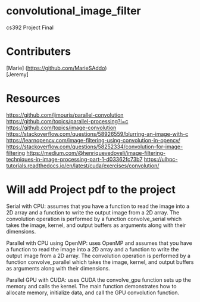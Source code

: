# convolutional_image_filter
cs392 Project Final

# Contributers
[Marie] (https://github.com/MarieSAddo)\
[Jeremy] 


# Resources
https://github.com/jimouris/parallel-convolution
https://github.com/topics/parallel-processing?l=c
https://github.com/topics/image-convolution
https://stackoverflow.com/questions/58926559/blurring-an-image-with-c
https://learnopencv.com/image-filtering-using-convolution-in-opencv/
https://stackoverflow.com/questions/58252334/convolution-for-image-filtering
https://medium.com/@henriquevedoveli/image-filtering-techniques-in-image-processing-part-1-d03362fc73b7
https://ulhpc-tutorials.readthedocs.io/en/latest/cuda/exercises/convolution/

# Will add Project pdf to the project 

Serial with CPU: assumes that you have a function to read the image 
into a 2D array and a function to write the output image from a 2D array. The 
convolution operation is performed by a function convolve_serial which 
takes the 
image, kernel, and output buffers as arguments along with their 
dimensions.

Parallel with CPU using OpenMP: uses OpenMP and assumes that you have a 
function to read the image into a 2D array and a function to write the output image 
from a 2D array. The convolution operation is performed by a function 
convolve_parallel which takes the image, kernel, and output buffers as 
arguments along with their dimensions.

Parallel GPU with CUDA: uses CUDA the convolve_gpu function sets up the 
memory and calls the kernel. The main function demonstrates how to 
allocate memory, initialize data, and call the GPU convolution function.
